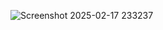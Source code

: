 ![Screenshot 2025-02-17 233237](https://github.com/user-attachments/assets/8b69ce8d-a1c2-40c3-80ac-26530c7f040e)
